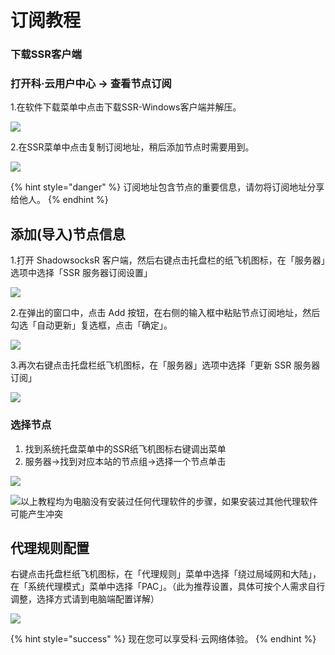# 订阅教程

### 下载SSR客户端

### **打开科·云用户中心 -&gt; 查看节点订阅** <a id="da-kai-pao-fu-yun-yong-hu-zhong-xin-cha-kan-jie-dian-ding-yue"></a>

1.在软件下载菜单中点击下载SSR-Windows客户端并解压。

![](../.gitbook/assets/image%20%2811%29.png)

2.在SSR菜单中点击复制订阅地址，稍后添加节点时需要用到。

![](https://blobscdn.gitbook.com/v0/b/gitbook-28427.appspot.com/o/assets%2F-LNbQsuQdZRov0aGMO5p%2F-LZuNrsQJRsI6aUxx0tU%2F-LZuPhqOvVpoUulGdSMH%2F2.png?alt=media&token=35bc08d1-d7c3-4b15-8fb0-3b763ed3d6b0)



{% hint style="danger" %}
订阅地址包含节点的重要信息，请勿将订阅地址分享给他人。
{% endhint %}

## 添加\(导入\)节点信息

1.打开 ShadowsocksR 客户端，然后右键点击托盘栏的纸飞机图标，在「服务器」选项中选择「SSR 服务器订阅设置」

![](../.gitbook/assets/image%20%2812%29.png)

  
2.在弹出的窗口中，点击 Add 按钮，在右侧的输入框中粘贴节点订阅地址，然后勾选「自动更新」复选框，点击「确定」。

![](../.gitbook/assets/image%20%289%29.png)

3.再次右键点击托盘栏纸飞机图标，在「服务器」选项中选择「更新 SSR 服务器订阅」

![](../.gitbook/assets/image.png)

### 选择节点 <a id="&#x9009;&#x62E9;&#x8282;&#x70B9;"></a>

1. 找到系统托盘菜单中的SSR纸飞机图标右键调出菜单
2. 服务器-&gt;找到对应本站的节点组-&gt;选择一个节点单击

![](../.gitbook/assets/image%20%288%29.png)

![](file:///C:\Users\联想\AppData\Roaming\Tencent\Users\3079790509\QQ\WinTemp\RichOle\VI]HARX~5OCBZG2TVZ%29FXFK.png)以上教程均为电脑没有安装过任何代理软件的步骤，如果安装过其他代理软件可能产生冲突

## 代理规则配置

右键点击托盘栏纸飞机图标，在「代理规则」菜单中选择「绕过局域网和大陆」，在「系统代理模式」菜单中选择「PAC」。（此为推荐设置，具体可按个人需求自行调整，选择方式请到电脑端配置详解）

![](../.gitbook/assets/image%20%284%29.png)

{% hint style="success" %}
现在您可以享受科·云网络体验。
{% endhint %}

